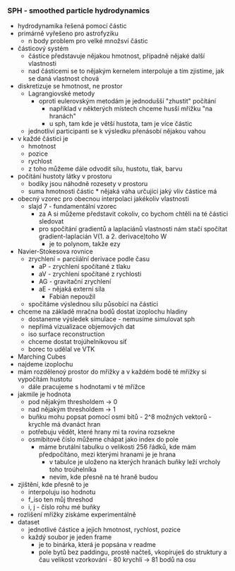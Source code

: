 ### SPH - smoothed particle hydrodynamics
- hydrodynamika řešená pomocí částic
- primárně vyřešeno pro astrofyziku
  - n body problem pro velké množsví částic
- částicový systém
  - částice představuje nějakou hmotnost, případně nějaké další vlastnosti
  - nad částicemi se to nějakým kernelem interpoluje a tím zjistíme, jak se daná vlastnost chová
- diskretizuje se hmotnost, ne prostor
  - Lagrangiovské metody
    - oproti eulerovským metodám je jednodušší "zhustit" počítání
      - například v některých místech chceme husší mřížku "na hranách"
      - u sph, tam kde je větší hustota, tam je více částic
  - jednotliví participanti se k výsledku přenásobí nějakou vahou
- v každé částici je
  - hmotnost
  - pozice
  - rychlost
  - z toho můžeme dále odvodit sílu, hustotu, tlak, barvu
- počítání hustoty látky v prostoru
  - bodíky jsou náhodně rozesety v prostoru
  - suma hmotnosti částic * nějaká váha určující jaký vliv částice má
- obecný vzorec pro obecnou interpolaci jakékoliv vlastnosti
  - slajd 7 - fundamentální vzorec
    - za A si můžeme představit cokoliv, co bychom chtěli na té částici sledovat
    - pro spočítání gradientů a laplaciánů vlastnosti nám stačí spočítat gradient-laplacián V(1. a 2. derivace)toho W
      - je to polynom, takže ezy
- Navier-Stokesova rovnice
  - zrychlení = parciiální derivace podle času
    - aP - zrychlení spočítané z tlaku
    - aV - zrychlení spočítané z rychlosti
    - AG - gravitační zrychlení
    - aE - nějaká externí síla
      - Fabián nepoužil
  - spočítáme výslednou sílu působící na částici
- chceme na základě mračna bodů dostat izoplochu hladiny
  - dostaneme výsledek simulace - nemusíme simulovat sph
  - nepřímá vizualizace objemových dat
   - iso surface reconstruction
   - chceme dostat trojúhelníkovou síť
   - borec to udělal ve VTK
 - Marching Cubes
  - najdeme izoplochu
  - mám rozdělenoý prostor do mřížky a v každém bodě té mřížky si vypočítám hustotu
    - dále pracujeme s hodnotami v té mřížce
  - jakmile je hodnota
    - pod nějakým thresholdem -> 0
    - nad nějakým thresholdem -> 1
    - buňku mohu popsat pomocí osmi bitů - 2^8 možných vektorů
  -krychle má dvanáct hran
    - potřebuju vědět, které hrany mi ta rovina rozsekne
    - osmibitové číslo můžeme chápat jako index do pole
      - máme brutální tabulku o velikosti 256 řádků, kde mám předpočítáno, mezi kterými hranami je je hrana
        - v tabulce je uloženo na kterých hranách buňky leží vrcholy toho troúhelníka
        - nevím, kde přesně na té hraně budou
  - zjištění, kde přesně to je
    - interpoluju iso hodnotu
    - f_iso ten můj threshod
    - i, j - číslo rohu mé buňky
  - rozlišení mřížky získáme experimentálně
  - dataset
    - jednotlivé částice a jejich hmotnost, rychlost, pozice
    - každý soubor je jeden frame
      - je to binárka, která je popsána v readme
      - pole bytů bez paddingu, prostě načteš, vkopíruješ do struktury a čau
      velikost vzorkování - 80 krychlí -> 81 bodů na osu
